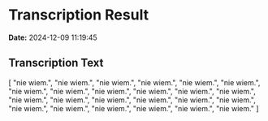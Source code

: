 ﻿# Transcription Result
**Date:** 2024-12-09 11:19:45

## Transcription Text

[
    "nie wiem.",
    "nie wiem.",
    "nie wiem.",
    "nie wiem.",
    "nie wiem.",
    "nie wiem.",
    "nie wiem.",
    "nie wiem.",
    "nie wiem.",
    "nie wiem.",
    "nie wiem.",
    "nie wiem.",
    "nie wiem.",
    "nie wiem.",
    "nie wiem.",
    "nie wiem.",
    "nie wiem.",
    "nie wiem.",
    "nie wiem.",
    "nie wiem.",
    "nie wiem.",
    "nie wiem.",
    "nie wiem.",
    "nie wiem."
]
